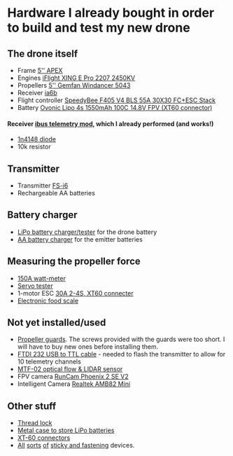 # Hardware I already bought in order to build and test my new drone

## The drone itself
* Frame [5'' APEX](https://www.aliexpress.us/item/1005007153449760.html)
* Engines [iFlight XING E Pro 2207 2450KV](https://www.aliexpress.com/item/1005006356256645.html)
* Propellers [5'' Gemfan Windancer 5043](https://www.aliexpress.com/item/32956264309.html)
* Receiver [ia6b](https://www.aliexpress.com/item/1005002741693755.html)
* Flight controller [SpeedyBee F405 V4 BLS 55A 30X30 FC+ESC Stack](https://www.speedybee.com/speedybee-f405-v4-bls-55a-30x30-fc-esc-stack/)
* Battery [Ovonic Lipo 4s 1550mAh 100C 14.8V FPV (XT60 connector)](https://www.amazon.fr/dp/B09WMPG7GF)

#### Receiver [ibus telemetry mod](https://betaflight.com/docs/wiki/guides/current/ibus-telemetry), which I already performed (and works!)
* [1n4148 diode](https://fr.farnell.com/multicomp-pro/1n4148/diode-faible-signal-simple-do/dp/4245056)
* 10k resistor

## Transmitter
* Transmitter [FS-i6](https://www.aliexpress.com/item/1005002741693755.html)
* Rechargeable AA batteries 

## Battery charger
* [LiPo battery charger/tester](https://www.amazon.fr/dp/B09X331S34) for the drone battery
* [AA battery charger](https://www.amazon.fr/dp/B00TS19BUW) for the emitter batteries

## Measuring the propeller force
* [150A watt-meter](https://www.aliexpress.com/item/1005006076574323.html)
* [Servo tester](https://www.aliexpress.com/item/1005004111874108.html)
* 1-motor ESC [30A 2-4S, XT60 connecter](https://www.aliexpress.com/item/1005004891329311.html)
* [Electronic food scale](https://www.aliexpress.com/item/1005006084973087.html)

## Not yet installed/used
* [Propeller guards](https://www.aliexpress.com/item/32717569402.html). The screws provided with the guards were too short. I will have to buy new ones before installing them.
* [FTDI 232 USB to TTL cable](https://www.amazon.fr/DSD-TECH-SH-U09G-intégré-FT232RL/dp/B083HVM7VZ) - needed to flash the transmitter to allow for 10 telemetry channels
* [MTF-02 optical flow & LIDAR sensor](https://www.aliexpress.com/item/1005006942233213.html)
* FPV camera [RunCam Phoenix 2 SE V2](https://www.aliexpress.com/item/1005006681300403.html)
* Intelligent Camera [Realtek AMB82 Mini](https://www.seeedstudio.com/AMB82-MINI-RTL8735B-IoT-AI-Camera-Dev-Board-p-5584.html)

## Other stuff
* [Thread lock](https://www.amazon.fr/dp/B0BN6B1Y84)
* [Metal case to store LiPo batteries](https://www.amazon.fr/dp/B0932RKW81)
* [XT-60 connectors](https://www.aliexpress.com/item/1005006413247606.html)
* [All](https://www.amazon.fr/dp/B0BGS8DJ4G) [sorts](https://www.amazon.fr/dp/B0CT2PKWYT) [of](https://www.amazon.fr/dp/B08QT8Q8D9) [sticky and fastening](https://www.amazon.fr/fixation-transparent-Scotch-Fix-4910C-1915-P-Lemballage) devices.
